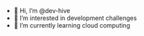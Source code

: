 - 👋 Hi, I’m @dev-hive
- 👀 I’m interested in development challenges 
- 🌱 I’m currently learning cloud computing
